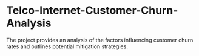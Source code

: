 # Telco-Internet-Customer-Churn-Analysis
The project provides an analysis of the factors influencing customer churn rates and outlines potential mitigation strategies.
